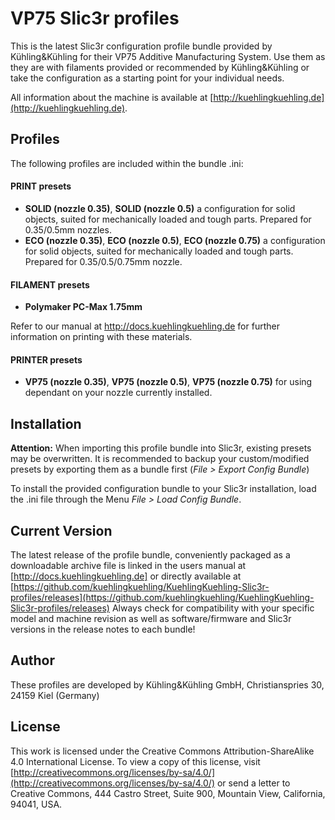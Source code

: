# VP75 Slic3r profiles

This is the latest Slic3r configuration profile bundle provided by Kühling&Kühling for 
their VP75 Additive Manufacturing System. Use them as they are with filaments provided or recommended by Kühling&Kühling
or take the configuration as a starting point for your individual needs.

All information about the machine is available at
[http://kuehlingkuehling.de](http://kuehlingkuehling.de).

## Profiles

The following profiles are included within the bundle .ini:

#### PRINT presets
* **SOLID (nozzle 0.35)**, **SOLID (nozzle 0.5)**
a configuration for solid objects, suited for mechanically loaded and tough parts. Prepared for 0.35/0.5mm nozzles.
* **ECO (nozzle 0.35)**, **ECO (nozzle 0.5)**, **ECO (nozzle 0.75)**
a configuration for solid objects, suited for mechanically loaded and tough parts. Prepared for 0.35/0.5/0.75mm nozzle.

#### FILAMENT presets
* **Polymaker PC-Max 1.75mm**

Refer to our manual at http://docs.kuehlingkuehling.de for further information on printing with these materials.

#### PRINTER presets
* **VP75 (nozzle 0.35)**, **VP75 (nozzle 0.5)**, **VP75 (nozzle 0.75)**
for using dependant on your nozzle currently installed.

## Installation

**Attention:** When importing this profile bundle into Slic3r, existing presets may be overwritten. It is recommended to backup your custom/modified presets by exporting them as a bundle first (*File > Export Config Bundle*)

To install the provided configuration bundle to your Slic3r installation, load the .ini file through the Menu *File > Load Config Bundle*.


## Current Version

The latest release of the profile bundle, conveniently packaged as a downloadable archive file 
is linked in the users manual at [http://docs.kuehlingkuehling.de] or directly available at [https://github.com/kuehlingkuehling/KuehlingKuehling-Slic3r-profiles/releases](https://github.com/kuehlingkuehling/KuehlingKuehling-Slic3r-profiles/releases)
Always check for compatibility with your specific model and machine revision as well as software/firmware and Slic3r versions in the release notes to each bundle!

## Author

These profiles are developed by Kühling&Kühling GmbH, Christianspries 30, 24159 Kiel (Germany)

## License

This work is licensed under the Creative Commons
Attribution-ShareAlike 4.0 International License. 
To view a copy of this license, visit 
[http://creativecommons.org/licenses/by-sa/4.0/](http://creativecommons.org/licenses/by-sa/4.0/) or 
send a letter to Creative Commons, 444 Castro Street,
Suite 900, Mountain View, California, 94041, USA.
